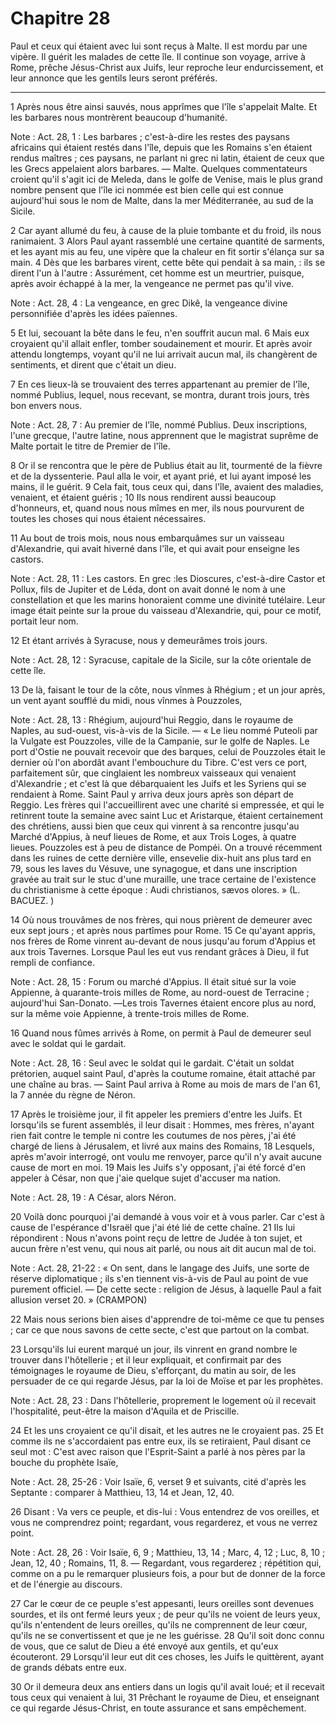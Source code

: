 # Chapitre 28

Paul et ceux qui étaient avec lui sont reçus à Malte.
Il est mordu par une vipère.
Il guérit les malades de cette île.
Il continue son voyage, arrive à Rome, prêche Jésus-Christ aux Juifs, leur reproche leur endurcissement, et leur annonce que les gentils leurs seront préférés.

***

1 Après nous être ainsi sauvés, nous apprîmes que l'île s'appelait Malte. Et les barbares nous montrèrent beaucoup d'humanité.

<span class="bible-note">Note : </span> Act. 28, 1 : Les barbares ; c'est-à-dire les restes des paysans africains qui étaient restés dans l'île, depuis que les Romains s'en étaient rendus maîtres ; ces paysans, ne parlant ni grec ni latin, étaient de ceux que les Grecs appelaient alors barbares. ― Malte. Quelques commentateurs croient qu'il s'agit ici de Meleda, dans le golfe de Venise, mais le plus grand nombre pensent que l'île ici nommée est bien celle qui est connue aujourd'hui sous le nom de Malte, dans la mer Méditerranée, au sud de la Sicile.

2 Car ayant allumé du feu, à cause de la pluie tombante et du froid, ils nous ranimaient. 3 Alors Paul ayant rassemblé une certaine quantité de sarments, et les ayant mis au feu, une vipère que la chaleur en fit sortir s'élança sur sa main. 4 Dès que les barbares virent, cette bête qui pendait à sa main, : ils se dirent l'un à l'autre : Assurément, cet homme est un meurtrier, puisque, après avoir échappé à la mer, la vengeance ne permet pas qu'il vive.

<span class="bible-note">Note : </span> Act. 28, 4 : La vengeance, en grec Dikê, la vengeance divine personnifiée d'après les idées païennes.

5 Et lui, secouant la bête dans le feu, n'en souffrit aucun mal. 6 Mais eux croyaient qu'il allait enfler, tomber soudainement et mourir. Et après avoir attendu longtemps, voyant qu'il ne lui arrivait aucun mal, ils changèrent de sentiments, et dirent que c'était un dieu.


7 En ces lieux-là se trouvaient des terres appartenant au premier de l'île, nommé Publius, lequel, nous recevant, se montra, durant trois jours, très bon envers nous.

<span class="bible-note">Note : </span> Act. 28, 7 : Au premier de l'île, nommé Publius. Deux inscriptions, l'une grecque, l'autre latine, nous apprennent que le magistrat suprême de Malte portait le titre de Premier de l'île.

8 Or il se rencontra que le père de Publius était au lit, tourmenté de la fièvre et de la dyssenterie. Paul alla le voir, et ayant prié, et lui ayant imposé les mains, il le guérit. 9 Cela fait, tous ceux qui, dans l'île, avaient des maladies, venaient, et étaient guéris ; 10 Ils nous rendirent aussi beaucoup d'honneurs, et, quand nous nous mîmes en mer, ils nous pourvurent de toutes les choses qui nous étaient nécessaires.


11 Au bout de trois mois, nous nous embarquâmes sur un vaisseau d'Alexandrie, qui avait hiverné dans l'île, et qui avait pour enseigne les castors.

<span class="bible-note">Note : </span> Act. 28, 11 : Les castors. En grec :les Dioscures, c'est-à-dire Castor et Pollux, fils de Jupiter et de Léda, dont on avait donné le nom à une constellation et que les marins honoraient comme une divinité tutélaire. Leur image était peinte sur la proue du vaisseau d'Alexandrie, qui, pour ce motif, portait leur nom.

12 Et étant arrivés à Syracuse, nous y demeurâmes trois jours.

<span class="bible-note">Note : </span> Act. 28, 12 : Syracuse, capitale de la Sicile, sur la côte orientale de cette île.

13 De là, faisant le tour de la côte, nous vînmes à Rhégium ; et un jour après, un vent ayant soufflé du midi, nous vînmes à Pouzzoles,

<span class="bible-note">Note : </span> Act. 28, 13 : Rhégium, aujourd'hui Reggio, dans le royaume de Naples, au sud-ouest, vis-à-vis de la Sicile. ― « Le lieu nommé Puteoli par la Vulgate est Pouzzoles, ville de la Campanie, sur le golfe de Naples. Le port d'Ostie ne pouvait recevoir que des barques, celui de Pouzzoles était le dernier où l'on abordât avant l'embouchure du Tibre. C'est vers ce port, parfaitement sûr, que cinglaient les nombreux vaisseaux qui venaient d'Alexandrie ; et c'est là que débarquaient les Juifs et les Syriens qui se rendaient à Rome. Saint Paul y arriva deux jours après son départ de Reggio. Les frères qui l'accueillirent avec une charité si empressée, et qui le retinrent toute la semaine avec saint Luc et Aristarque, étaient certainement des chrétiens, aussi bien que ceux qui vinrent à sa rencontre jusqu'au Marché d'Appius, à neuf lieues de Rome, et aux Trois Loges, à quatre lieues. Pouzzoles est à peu de distance de Pompéi. On a trouvé récemment dans les ruines de cette dernière ville, ensevelie dix-huit ans plus
tard en 79, sous les laves du Vésuve, une synagogue, et dans une inscription gravée au trait sur le stuc d'une muraille, une trace certaine de l'existence du christianisme à cette époque : Audi christianos, sævos olores. » (L. BACUEZ. )

14 Où nous trouvâmes de nos frères, qui nous prièrent de demeurer avec eux sept jours ; et après nous partîmes pour Rome. 15 Ce qu'ayant appris, nos frères de Rome vinrent au-devant de nous jusqu'au forum d'Appius et aux trois Tavernes. Lorsque Paul les eut vus rendant grâces à Dieu, il fut rempli de confiance.

<span class="bible-note">Note : </span> Act. 28, 15 : Forum ou marché d'Appius. Il était situé sur la voie Appienne, à quarante-trois milles de Rome, au nord-ouest de Terracine ; aujourd'hui San-Donato. ―Les trois Tavernes étaient encore plus au nord, sur la même voie Appienne, à trente-trois milles de Rome.


16 Quand nous fûmes arrivés à Rome, on permit à Paul de demeurer seul avec le soldat qui le gardait.

<span class="bible-note">Note : </span> Act. 28, 16 : Seul avec le soldat qui le gardait. C'était un soldat prétorien, auquel saint Paul, d'après la coutume romaine, était attaché par une chaîne au bras. ― Saint Paul arriva à Rome au mois de mars de l'an 61, la 7 année du règne de Néron.


17 Après le troisième jour, il fit appeler les premiers d'entre les Juifs. Et lorsqu'ils se furent assemblés, il leur disait : Hommes, mes frères, n'ayant rien fait contre le temple ni contre les coutumes de nos pères, j'ai été chargé de liens à Jérusalem, et livré aux mains des Romains, 18 Lesquels, après m'avoir interrogé, ont voulu me renvoyer, parce qu'il n'y avait aucune cause de mort en moi. 19 Mais les Juifs s'y opposant, j'ai été forcé d'en appeler à César, non que j'aie quelque sujet d'accuser ma nation.

<span class="bible-note">Note : </span> Act. 28, 19 : A César, alors Néron.

20 Voilà donc pourquoi j'ai demandé à vous voir et à vous parler. Car c'est à cause de l'espérance d'Israël que j'ai été lié de cette chaîne. 21 Ils lui répondirent : Nous n'avons point reçu de lettre de Judée à ton sujet, et aucun frère n'est venu, qui nous ait parlé, ou nous ait dit aucun mal de toi.

<span class="bible-note">Note : </span> Act. 28, 21-22 : « On sent, dans le langage des Juifs, une sorte de réserve diplomatique ; ils s'en tiennent vis-à-vis de Paul au point de vue purement officiel. ― De cette secte : religion de Jésus, à laquelle Paul a fait allusion verset 20. » (CRAMPON)

22 Mais nous serions bien aises d'apprendre de toi-même ce que tu penses ; car ce que nous savons de cette secte, c'est que partout on la combat.


23 Lorsqu'ils lui eurent marqué un jour, ils vinrent en grand nombre le trouver dans l'hôtellerie ; et il leur expliquait, et confirmait par des témoignages le royaume de Dieu, s'efforçant, du matin au soir, de les persuader de ce qui regarde Jésus, par la loi de Moïse et par les prophètes.

<span class="bible-note">Note : </span> Act. 28, 23 : Dans l'hôtellerie, proprement le logement où il recevait l'hospitalité, peut-être la maison d'Aquila et de Priscille.

24 Et les uns croyaient ce qu'il disait, et les autres ne le croyaient pas. 25 Et comme ils ne s'accordaient pas entre eux, ils se retiraient, Paul disant ce seul mot : C'est avec raison que l'Esprit-Saint a parlé à nos pères par la bouche du prophète Isaïe,

<span class="bible-note">Note : </span> Act. 28, 25-26 : Voir Isaïe, 6, verset 9 et suivants, cité d'après les Septante : comparer à Matthieu, 13, 14 et Jean, 12, 40.

26 Disant : Va vers ce peuple, et dis-lui : Vous entendrez de vos oreilles, et vous ne comprendrez point; regardant, vous regarderez, et vous ne verrez point.

<span class="bible-note">Note : </span> Act. 28, 26 : Voir Isaïe, 6, 9 ; Matthieu, 13, 14 ; Marc, 4, 12 ; Luc, 8, 10 ; Jean, 12, 40 ; Romains, 11, 8. ― Regardant, vous regarderez ; répétition qui, comme on a pu le remarquer plusieurs fois, a pour but de donner de la force et de l'énergie au discours.

27 Car le cœur de ce peuple s'est appesanti, leurs oreilles sont devenues sourdes, et ils ont fermé leurs yeux ; de peur qu'ils ne voient de leurs yeux, qu'ils n'entendent de leurs oreilles, qu'ils ne comprennent de leur cœur, qu'ils ne se convertissent et que je ne les guérisse. 28 Qu'il soit donc connu de vous, que ce salut de Dieu a été envoyé aux gentils, et qu'eux écouteront. 29 Lorsqu'il leur eut dit ces choses, les Juifs le quittèrent, ayant de grands débats entre eux.


30 Or il demeura deux ans entiers dans un logis qu'il avait loué; et il recevait tous ceux qui venaient à lui, 31 Prêchant le royaume de Dieu, et enseignant ce qui regarde Jésus-Christ, en toute assurance et sans empêchement.
